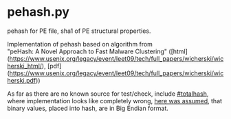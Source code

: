 # pehash.py 
pehash for PE file, sha1 of PE structural properties.

Implementation of pehash based on algorithm from   
"peHash: A Novel Approach to Fast Malware Clustering"
([html] (https://www.usenix.org/legacy/event/leet09/tech/full_papers/wicherski/wicherski_html/),
 [pdf] (https://www.usenix.org/legacy/event/leet09/tech/full_papers/wicherski/wicherski.pdf))

As far as there are no known source for test/check, include [#totalhash](http://totalhash.com/blog/pehash-source-code/), where implementation looks like completely wrong, [here was assumed](https://github.com/AnyMaster/pehash/wiki), that binary values, placed into hash, are in Big Endian format.

